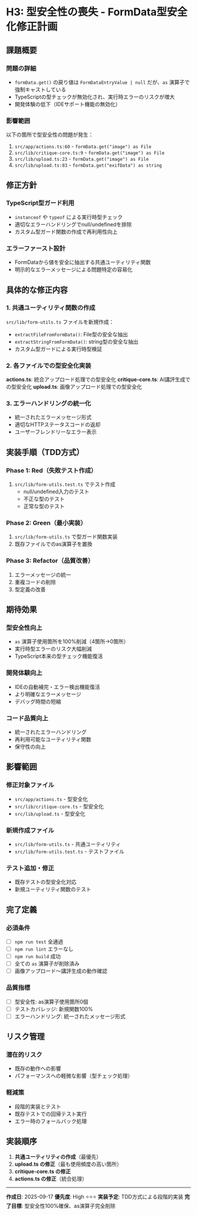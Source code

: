 # H3: 型安全性の喪失 - FormData型安全化修正計画

## 課題概要

### 問題の詳細
- `formData.get()` の戻り値は `FormDataEntryValue | null` だが、`as` 演算子で強制キャストしている
- TypeScriptの型チェックが無効化され、実行時エラーのリスクが増大
- 開発体験の低下（IDEサポート機能の無効化）

### 影響範囲
以下の箇所で型安全性の問題が発生：
1. `src/app/actions.ts:60` - `formData.get("image") as File`
2. `src/lib/critique-core.ts:9` - `formData.get("image") as File`
3. `src/lib/upload.ts:23` - `formData.get("image") as File`
4. `src/lib/upload.ts:83` - `formData.get("exifData") as string`

## 修正方針

### TypeScript型ガード利用
- `instanceof` や `typeof` による実行時型チェック
- 適切なエラーハンドリングでnull/undefinedを排除
- カスタム型ガード関数の作成で再利用性向上

### エラーファースト設計
- FormDataから値を安全に抽出する共通ユーティリティ関数
- 明示的なエラーメッセージによる問題特定の容易化

## 具体的な修正内容

### 1. 共通ユーティリティ関数の作成
`src/lib/form-utils.ts` ファイルを新規作成：
- `extractFileFromFormData()`: File型の安全な抽出
- `extractStringFromFormData()`: string型の安全な抽出
- カスタム型ガードによる実行時型検証

### 2. 各ファイルでの型安全化実装
**actions.ts**: 統合アップロード処理での型安全化
**critique-core.ts**: AI講評生成での型安全化
**upload.ts**: 画像アップロード処理での型安全化

### 3. エラーハンドリングの統一化
- 統一されたエラーメッセージ形式
- 適切なHTTPステータスコードの返却
- ユーザーフレンドリーなエラー表示

## 実装手順（TDD方式）

### Phase 1: Red（失敗テスト作成）
1. `src/lib/form-utils.test.ts` でテスト作成
   - null/undefined入力のテスト
   - 不正な型のテスト
   - 正常な型のテスト

### Phase 2: Green（最小実装）
1. `src/lib/form-utils.ts` で型ガード関数実装
2. 既存ファイルでのas演算子を置換

### Phase 3: Refactor（品質改善）
1. エラーメッセージの統一
2. 重複コードの削除
3. 型定義の改善

## 期待効果

### 型安全性向上
- `as` 演算子使用箇所を100%削減（4箇所→0箇所）
- 実行時型エラーのリスク大幅削減
- TypeScript本来の型チェック機能復活

### 開発体験向上
- IDEの自動補完・エラー検出機能復活
- より明確なエラーメッセージ
- デバッグ時間の短縮

### コード品質向上
- 統一されたエラーハンドリング
- 再利用可能なユーティリティ関数
- 保守性の向上

## 影響範囲

### 修正対象ファイル
- `src/app/actions.ts` - 型安全化
- `src/lib/critique-core.ts` - 型安全化
- `src/lib/upload.ts` - 型安全化

### 新規作成ファイル
- `src/lib/form-utils.ts` - 共通ユーティリティ
- `src/lib/form-utils.test.ts` - テストファイル

### テスト追加・修正
- 既存テストの型安全化対応
- 新規ユーティリティ関数のテスト

## 完了定義

### 必須条件
- [ ] `npm run test` 全通過
- [ ] `npm run lint` エラーなし
- [ ] `npm run build` 成功
- [ ] 全ての `as` 演算子が削除済み
- [ ] 画像アップロード〜講評生成の動作確認

### 品質指標
- [ ] 型安全性: as演算子使用箇所0個
- [ ] テストカバレッジ: 新規関数100%
- [ ] エラーハンドリング: 統一されたメッセージ形式

## リスク管理

### 潜在的リスク
- 既存の動作への影響
- パフォーマンスへの軽微な影響（型チェック処理）

### 軽減策
- 段階的実装とテスト
- 既存テストでの回帰テスト実行
- エラー時のフォールバック処理

## 実装順序

1. **共通ユーティリティの作成**（最優先）
2. **upload.ts の修正**（最も使用頻度の高い箇所）
3. **critique-core.ts の修正**
4. **actions.ts の修正**（統合処理）

---

**作成日**: 2025-09-17
**優先度**: High ⭐⭐⭐
**実装予定**: TDD方式による段階的実装
**完了目標**: 型安全性100%確保、as演算子完全削除
